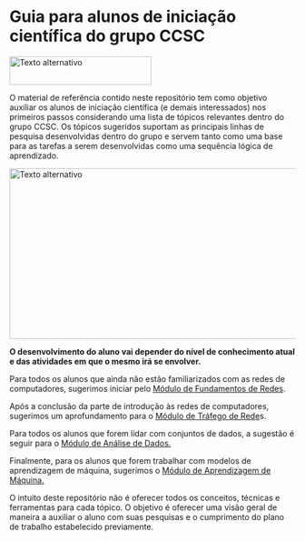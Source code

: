 # Guia para alunos de iniciação científica do grupo CCSC

<img src="https://github.com/fernandonakayama/guia_iniciacao_cientifica/blob/main/ccsc.png" alt="Texto alternativo" width="250" height="50">

O material de referência contido neste repositório tem como objetivo auxiliar os alunos de iniciação científica (e demais interessados) nos primeiros passos considerando uma lista de tópicos relevantes dentro do grupo CCSC.
Os tópicos sugeridos suportam as principais linhas de pesquisa desenvolvidas dentro do grupo e servem tanto como uma base para as tarefas a serem desenvolvidas como uma sequência lógica de aprendizado.

<img src="https://github.com/fernandonakayama/guia_iniciacao_cientifica/blob/main/mapa_topicos.jpeg" alt="Texto alternativo" width="800" height="300">

**O desenvolvimento do aluno vai depender do nível de conhecimento atual e das atividades em que o mesmo irá se envolver.**

Para todos os alunos que ainda não estão familiarizados com as redes de computadores, sugerimos iniciar pelo [Módulo de Fundamentos de Redes](https://github.com/fernandonakayama/guia_iniciacao_cientifica/tree/main/redes).

Após a conclusão da parte de introdução às redes de computadores, sugerimos um aprofundamento para o [Módulo de Tráfego de Rede](https://github.com/fernandonakayama/guia_iniciacao_cientifica/tree/main/trafego_rede)s.

Para todos os alunos que forem lidar com conjuntos de dados, a sugestão é seguir para o [Módulo de Análise de Dados.](https://github.com/fernandonakayama/guia_iniciacao_cientifica/tree/main/analise_dados)

Finalmente, para os alunos que forem trabalhar com modelos de aprendizagem de máquina, sugerimos o [Módulo de Aprendizagem de Máquina.](https://github.com/fernandonakayama/guia_iniciacao_cientifica/tree/main/aprendizagem_maquina)

O intuito deste repositório não é oferecer todos os conceitos, técnicas e ferramentas para cada tópico. O objetivo é oferecer uma visão geral de maneira a auxiliar o aluno com suas pesquisas e o cumprimento do plano de trabalho estabelecido previamente.
